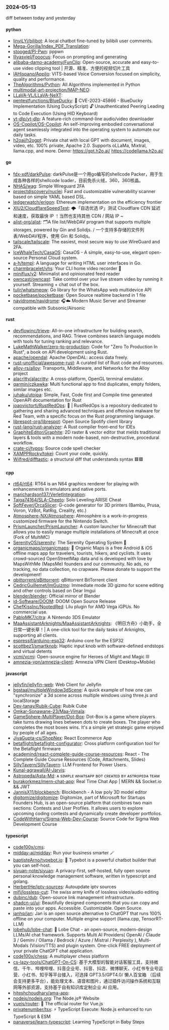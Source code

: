 ### 2024-05-13
diff between today and yesterday

#### python
* [linyiLYi/bilibot](https://github.com/linyiLYi/bilibot): A local chatbot fine-tuned by bilibili user comments.
* [Mega-Gorilla/Index_PDF_Translation](https://github.com/Mega-Gorilla/Index_PDF_Translation): 
* [stooged/PI-Pwn](https://github.com/stooged/PI-Pwn): pppwn
* [lllyasviel/Fooocus](https://github.com/lllyasviel/Fooocus): Focus on prompting and generating
* [alibaba-damo-academy/FunClip](https://github.com/alibaba-damo-academy/FunClip): Open-source, accurate and easy-to-use video clipping tool | 开源、精准、方便的视频切片工具
* [IAHispano/Applio](https://github.com/IAHispano/Applio): VITS-based Voice Conversion focused on simplicity, quality and performance.
* [TheAlgorithms/Python](https://github.com/TheAlgorithms/Python): All Algorithms implemented in Python
* [multimodal-art-projection/MAP-NEO](https://github.com/multimodal-art-projection/MAP-NEO): 
* [LLaVA-VL/LLaVA-NeXT](https://github.com/LLaVA-VL/LLaVA-NeXT): 
* [pentestfunctions/BlueDucky](https://github.com/pentestfunctions/BlueDucky): 🚨 CVE-2023-45866 - BlueDucky Implementation (Using DuckyScript) 🔓 Unauthenticated Peering Leading to Code Execution (Using HID Keyboard)
* [yt-dlp/yt-dlp](https://github.com/yt-dlp/yt-dlp): A feature-rich command-line audio/video downloader
* [OS-Copilot/OS-Copilot](https://github.com/OS-Copilot/OS-Copilot): An self-improving embodied conversational agent seamlessly integrated into the operating system to automate our daily tasks.
* [h2oai/h2ogpt](https://github.com/h2oai/h2ogpt): Private chat with local GPT with document, images, video, etc. 100% private, Apache 2.0. Supports oLLaMa, Mixtral, llama.cpp, and more. Demo: https://gpt.h2o.ai/ https://codellama.h2o.ai/

#### go
* [fdx-xdf/darkPulse](https://github.com/fdx-xdf/darkPulse): darkPulse是一个用go编写的shellcode Packer，用于生成各种各样的shellcode loader，目前免杀火绒，360，360核晶。
* [NHAS/wag](https://github.com/NHAS/wag): Simple Wireguard 2FA
* [projectdiscovery/nuclei](https://github.com/projectdiscovery/nuclei): Fast and customizable vulnerability scanner based on simple YAML based DSL.
* [ledgerwatch/erigon](https://github.com/ledgerwatch/erigon): Ethereum implementation on the efficiency frontier
* [XIU2/CloudflareSpeedTest](https://github.com/XIU2/CloudflareSpeedTest): 🌩「自选优选 IP」测试 Cloudflare CDN 延迟和速度，获取最快 IP ！当然也支持其他 CDN / 网站 IP ~
* [alist-org/alist](https://github.com/alist-org/alist): 🗂️A file list/WebDAV program that supports multiple storages, powered by Gin and Solidjs. / 一个支持多存储的文件列表/WebDAV程序，使用 Gin 和 Solidjs。
* [tailscale/tailscale](https://github.com/tailscale/tailscale): The easiest, most secure way to use WireGuard and 2FA.
* [IceWhaleTech/CasaOS](https://github.com/IceWhaleTech/CasaOS): CasaOS - A simple, easy-to-use, elegant open-source Personal Cloud system.
* [a-h/templ](https://github.com/a-h/templ): A language for writing HTML user interfaces in Go.
* [charmbracelet/vhs](https://github.com/charmbracelet/vhs): Your CLI home video recorder 📼
* [miniflux/v2](https://github.com/miniflux/v2): Minimalist and opinionated feed reader
* [owncast/owncast](https://github.com/owncast/owncast): Take control over your live stream video by running it yourself. Streaming + chat out of the box.
* [tulir/whatsmeow](https://github.com/tulir/whatsmeow): Go library for the WhatsApp web multidevice API
* [pocketbase/pocketbase](https://github.com/pocketbase/pocketbase): Open Source realtime backend in 1 file
* [navidrome/navidrome](https://github.com/navidrome/navidrome): 🎧☁️ Modern Music Server and Streamer compatible with Subsonic/Airsonic

#### rust
* [devflowinc/trieve](https://github.com/devflowinc/trieve): All-in-one infrastructure for building search, recommendations, and RAG. Trieve combines search language models with tools for tuning ranking and relevance.
* [LukeMathWalker/zero-to-production](https://github.com/LukeMathWalker/zero-to-production): Code for "Zero To Production In Rust", a book on API development using Rust.
* [apache/opendal](https://github.com/apache/opendal): Apache OpenDAL: access data freely.
* [rust-unofficial/awesome-rust](https://github.com/rust-unofficial/awesome-rust): A curated list of Rust code and resources.
* [alloy-rs/alloy](https://github.com/alloy-rs/alloy): Transports, Middleware, and Networks for the Alloy project
* [alacritty/alacritty](https://github.com/alacritty/alacritty): A cross-platform, OpenGL terminal emulator.
* [qarmin/czkawka](https://github.com/qarmin/czkawka): Multi functional app to find duplicates, empty folders, similar images etc.
* [juhaku/utoipa](https://github.com/juhaku/utoipa): Simple, Fast, Code first and Compile time generated OpenAPI documentation for Rust
* [joaoviictorti/RustRedOps](https://github.com/joaoviictorti/RustRedOps): 🦀 | RustRedOps is a repository dedicated to gathering and sharing advanced techniques and offensive malware for Red Team, with a specific focus on the Rust programming language.
* [librespot-org/librespot](https://github.com/librespot-org/librespot): Open Source Spotify client library
* [rust-lang/rust-analyzer](https://github.com/rust-lang/rust-analyzer): A Rust compiler front-end for IDEs
* [GraphiteEditor/Graphite](https://github.com/GraphiteEditor/Graphite): 2D raster & vector editor that melds traditional layers & tools with a modern node-based, non-destructive, procedural workflow.
* [crate-ci/typos](https://github.com/crate-ci/typos): Source code spell checker
* [XAMPPRocky/tokei](https://github.com/XAMPPRocky/tokei): Count your code, quickly.
* [Wilfred/difftastic](https://github.com/Wilfred/difftastic): a structural diff that understands syntax 🟥🟩

#### cpp
* [rt64/rt64](https://github.com/rt64/rt64): RT64 is an N64 graphics renderer for playing with enhancements in emulators and native ports.
* [marichardson137/VerletIntegration](https://github.com/marichardson137/VerletIntegration): 
* [Taiga74164/SLA-Cheeto](https://github.com/Taiga74164/SLA-Cheeto): Solo Leveling:ARISE Cheat
* [SoftFever/OrcaSlicer](https://github.com/SoftFever/OrcaSlicer): G-code generator for 3D printers (Bambu, Prusa, Voron, VzBot, RatRig, Creality, etc.)
* [Atmosphere-NX/Atmosphere](https://github.com/Atmosphere-NX/Atmosphere): Atmosphère is a work-in-progress customized firmware for the Nintendo Switch.
* [PrismLauncher/PrismLauncher](https://github.com/PrismLauncher/PrismLauncher): A custom launcher for Minecraft that allows you to easily manage multiple installations of Minecraft at once (Fork of MultiMC)
* [SerenityOS/serenity](https://github.com/SerenityOS/serenity): The Serenity Operating System 🐞
* [organicmaps/organicmaps](https://github.com/organicmaps/organicmaps): 🍃 Organic Maps is a free Android & iOS offline maps app for travelers, tourists, hikers, and cyclists. It uses crowd-sourced OpenStreetMap data and is developed with love by MapsWithMe (MapsMe) founders and our community. No ads, no tracking, no data collection, no crapware. Please donate to support the development!
* [qbittorrent/qBittorrent](https://github.com/qbittorrent/qBittorrent): qBittorrent BitTorrent client
* [CedricGuillemet/ImGuizmo](https://github.com/CedricGuillemet/ImGuizmo): Immediate mode 3D gizmo for scene editing and other controls based on Dear Imgui
* [blender/blender](https://github.com/blender/blender): Official mirror of Blender
* [id-Software/DOOM](https://github.com/id-Software/DOOM): DOOM Open Source Release
* [ChefKissInc/NootedRed](https://github.com/ChefKissInc/NootedRed): Lilu plugin for AMD Vega iGPUs. No commercial use.
* [PabloMK7/citra](https://github.com/PabloMK7/citra): A Nintendo 3DS Emulator
* [MaaAssistantArknights/MaaAssistantArknights](https://github.com/MaaAssistantArknights/MaaAssistantArknights): 《明日方舟》小助手，全日常一键长草！| A one-click tool for the daily tasks of Arknights, supporting all clients.
* [espressif/arduino-esp32](https://github.com/espressif/arduino-esp32): Arduino core for the ESP32
* [scottbez1/smartknob](https://github.com/scottbez1/smartknob): Haptic input knob with software-defined endstops and virtual detents
* [vcmi/vcmi](https://github.com/vcmi/vcmi): Open-source engine for Heroes of Might and Magic III
* [amnezia-vpn/amnezia-client](https://github.com/amnezia-vpn/amnezia-client): Amnezia VPN Client (Desktop+Mobile)

#### javascript
* [jellyfin/jellyfin-web](https://github.com/jellyfin/jellyfin-web): Web Client for Jellyfin
* [bgstaal/multipleWindow3dScene](https://github.com/bgstaal/multipleWindow3dScene): A quick example of how one can "synchronize" a 3d scene across multiple windows using three.js and localStorage
* [Dev-tanay/Rubik-Cube](https://github.com/Dev-tanay/Rubik-Cube): Rubik Cube
* [Omkar-Sonawane-23/Maa-Vimala](https://github.com/Omkar-Sonawane-23/Maa-Vimala): 
* [GameSphere-MultiPlayer/Dot-Box](https://github.com/GameSphere-MultiPlayer/Dot-Box): Dot-Box is a game where players take turns drawing lines between dots to create boxes. The player who completes the most boxes wins. It's a simple yet strategic game enjoyed by people of all ages.
* [JiyaGupta-cs/ShopNex](https://github.com/JiyaGupta-cs/ShopNex): React Ecommerce App
* [betaflight/betaflight-configurator](https://github.com/betaflight/betaflight-configurator): Cross platform configuration tool for the Betaflight firmware
* [academind/react-complete-guide-course-resources](https://github.com/academind/react-complete-guide-course-resources): React - The Complete Guide Course Resources (Code, Attachments, Slides)
* [SillyTavern/SillyTavern](https://github.com/SillyTavern/SillyTavern): LLM Frontend for Power Users.
* [Kunal-agrawall/AI-Jarvis](https://github.com/Kunal-agrawall/AI-Jarvis): 
* [Astropeda/Asta-Md](https://github.com/Astropeda/Asta-Md): ᴀ sɪᴍᴘʟᴇ ᴡʜᴀᴛsᴀᴘᴘ ʙᴏᴛ ᴄʀᴇᴀᴛᴇᴅ ʙʏ ᴀsᴛʀᴏᴘᴇᴅᴀ ᴛᴇᴀᴍ
* [burakorkmez/mern-chat-app](https://github.com/burakorkmez/mern-chat-app): Real Time Chat App | MERN && Socket.io && JWT
* [JannisX11/blockbench](https://github.com/JannisX11/blockbench): Blockbench - A low poly 3D model editor
* [digitomize/digitomize](https://github.com/digitomize/digitomize): Digitomize, part of Microsoft for Startups Founders Hub, is an open-source platform that combines two main sections: Contests and User Profiles. It allows users to explore upcoming coding contests and dynamically create developer portfolios.
* [CodeWithHarry/Sigma-Web-Dev-Course](https://github.com/CodeWithHarry/Sigma-Web-Dev-Course): Source Code for Sigma Web Development Course

#### typescript
* [code100x/cms](https://github.com/code100x/cms): 
* [midday-ai/midday](https://github.com/midday-ai/midday): Run your business smarter 🪄
* [baptisteArno/typebot.io](https://github.com/baptisteArno/typebot.io): 💬 Typebot is a powerful chatbot builder that you can self-host.
* [siyuan-note/siyuan](https://github.com/siyuan-note/siyuan): A privacy-first, self-hosted, fully open source personal knowledge management software, written in typescript and golang.
* [HerbertHe/iptv-sources](https://github.com/HerbertHe/iptv-sources): Autoupdate iptv sources
* [mifi/lossless-cut](https://github.com/mifi/lossless-cut): The swiss army knife of lossless video/audio editing
* [dubinc/dub](https://github.com/dubinc/dub): Open-source link management infrastructure.
* [shadcn-ui/ui](https://github.com/shadcn-ui/ui): Beautifully designed components that you can copy and paste into your apps. Accessible. Customizable. Open Source.
* [janhq/jan](https://github.com/janhq/jan): Jan is an open source alternative to ChatGPT that runs 100% offline on your computer. Multiple engine support (llama.cpp, TensorRT-LLM)
* [lobehub/lobe-chat](https://github.com/lobehub/lobe-chat): 🤯 Lobe Chat - an open-source, modern-design LLMs/AI chat framework. Supports Multi AI Providers( OpenAI / Claude 3 / Gemini / Ollama / Bedrock / Azure / Mistral / Perplexity ), Multi-Modals (Vision/TTS) and plugin system. One-click FREE deployment of your private ChatGPT chat application.
* [code100x/chess](https://github.com/code100x/chess): A multiplayer chess platform
* [cs-lazy-tools/ChatGPT-On-CS](https://github.com/cs-lazy-tools/ChatGPT-On-CS): 基于大模型的智能对话客服工具，支持微信、千牛、哔哩哔哩、抖音企业号、抖音、抖店、微博聊天、小红书专业号运营、小红书、知乎等平台接入，可选择 GPT3.5/GPT4.0/ 懒人百宝箱 （后续会支持更多平台），能处理文本、语音和图片，通过插件访问操作系统和互联网等外部资源，支持基于自有知识库定制企业 AI 应用。
* [hiteshchoudhary/ama-app](https://github.com/hiteshchoudhary/ama-app): 
* [nodejs/nodejs.org](https://github.com/nodejs/nodejs.org): The Node.js® Website
* [vuejs/router](https://github.com/vuejs/router): 🚦 The official router for Vue.js
* [privatenumber/tsx](https://github.com/privatenumber/tsx): ⚡️ TypeScript Execute: Node.js enhanced to run TypeScript & ESM
* [panaverse/learn-typescript](https://github.com/panaverse/learn-typescript): Learning TypeScript in Baby Steps
